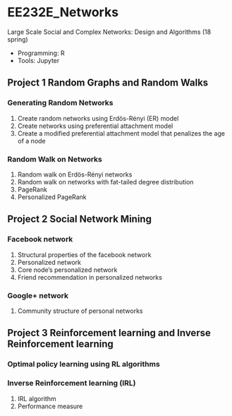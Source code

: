 # EE232E_Networks
Large Scale Social and Complex Networks: Design and Algorithms (18 spring)
- Programming: R
- Tools: Jupyter

## Project 1 Random Graphs and Random Walks
### Generating Random Networks
1. Create random networks using Erdös-Rényi (ER) model
2. Create networks using preferential attachment model
3. Create a modified preferential attachment model that penalizes the age of a node
### Random Walk on Networks
1. Random walk on Erdös-Rényi networks
2. Random walk on networks with fat-tailed degree distribution
3. PageRank
4. Personalized PageRank

## Project 2 Social Network Mining
### Facebook network
1. Structural properties of the facebook network
2. Personalized network
3. Core node’s personalized network
4. Friend recommendation in personalized networks
### Google+ network
1. Community structure of personal networks

## Project 3 Reinforcement learning and Inverse Reinforcement learning
### Optimal policy learning using RL algorithms
### Inverse Reinforcement learning (IRL)
1. IRL algorithm
2. Performance measure
